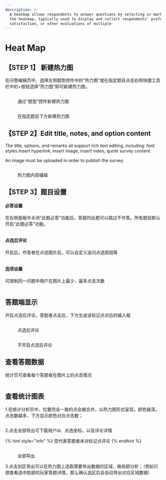```yaml
---
description: >-
  A heatmap allows respondents to answer questions by selecting or marking on
  the heatmap, typically used to display and collect respondents' preferences,
  satisfaction, or other evaluations of multiple
---
```


# Heat Map

## 【STEP 1】 新建热力图 <a href="#step-1-xin-jian-zhu-guan-ti" id="step-1-xin-jian-zhu-guan-ti"></a>

在问卷编辑页中，选择左侧题型控件中的“热力图”或在指定题目点击右侧快捷工具栏中的+按钮选择“热力图”即可新建热力图。

<figure><img src="../../.gitbook/assets/image (7) (1).png" alt=""><figcaption><p>通过“题型”控件新建热力图</p></figcaption></figure>

<figure><img src="../../.gitbook/assets/image (8) (1).png" alt=""><figcaption><p>在指定题目下方新建热力图</p></figcaption></figure>

## 【STEP 2】Edit title, notes, and option content

The title, options, and remarks all support rich text editing, including: font styles.Insert hyperlink, insert image, insert video, quote survey content.

An image must be uploaded in order to publish the survey.

<figure><img src="../../.gitbook/assets/image (11) (1).png" alt=""><figcaption><p>热力图内容编辑</p></figcaption></figure>

## 【STEP 3】题目设置 <a href="#step-3-ti-mu-she-zhi" id="step-3-ti-mu-she-zhi"></a>

#### 必答设置 <a href="#bi-da-she-zhi" id="bi-da-she-zhi"></a>

在右侧面板中关闭“此题必答”功能后，答题时此题可以跳过不作答。所有题目默认开启“此题必答”功能。

<figure><img src="../../.gitbook/assets/image (12) (1).png" alt=""><figcaption></figcaption></figure>

#### 点选后评论

开启后，作答者在点选图片后，可以自定义追问点选原因等

<figure><img src="../../.gitbook/assets/image (13).png" alt=""><figcaption></figcaption></figure>

#### 选项设置

可限制同一问题中用户在图片上最少、最多点击次数

<figure><img src="../../.gitbook/assets/image (14).png" alt=""><figcaption></figcaption></figure>

## 答题端显示

开启点选后评论，答题者点击后，下方生成该标记点对应的输入框

<figure><img src="../../.gitbook/assets/image (17).png" alt=""><figcaption><p>点选后评论</p></figcaption></figure>

<figure><img src="../../.gitbook/assets/image (18).png" alt=""><figcaption><p>不开启点选后评论</p></figcaption></figure>

## 查看答题数据 <a href="#cha-kan-da-ti-shu-ju" id="cha-kan-da-ti-shu-ju"></a>

统计页可查看每个答题者在图片上的点击情况

<figure><img src="../../.gitbook/assets/image (19).png" alt=""><figcaption></figcaption></figure>

## 查看统计图表

1.在统计分析页中，位置完全一致的点会被合并，以热力图形式呈现，颜色越深，点击数越多，下方显示颜色对应点击数；

<figure><img src="../../.gitbook/assets/image (20).png" alt=""><figcaption></figcaption></figure>

2.点击全部导出可下载用户id、点选坐标，以及评论详情

{% hint style="info" %}
空代表答题者未对标记点评论
{% endhint %}

<figure><img src="../../.gitbook/assets/image (21).png" alt=""><figcaption><p>全部导出</p></figcaption></figure>

3.点击划区导出可以在热力图上选取需要导出数据的区域，做局部分析；（例如只想查看选中脸部的玩家答题详情，那么确认选区后会自动导出对应区域数据）

<figure><img src="../../.gitbook/assets/image (22).png" alt=""><figcaption></figcaption></figure>
